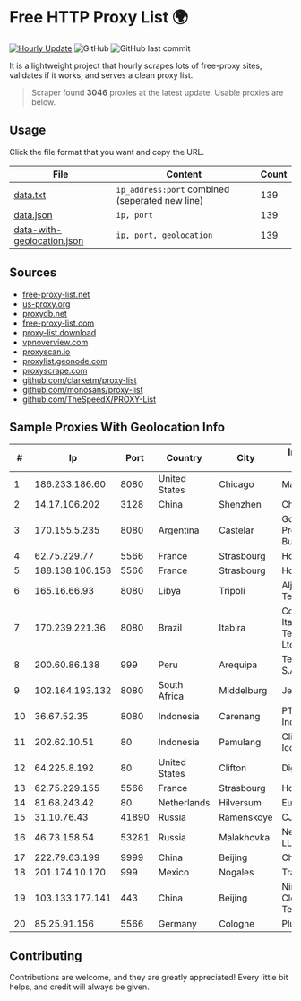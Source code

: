 
# Free HTTP Proxy List 🌍

[![Hourly Update](https://github.com/mertguvencli/http-proxy-list/actions/workflows/main.yml/badge.svg?branch=main)](https://github.com/mertguvencli/http-proxy-list/actions/workflows/main.yml)
![GitHub](https://img.shields.io/github/license/mertguvencli/http-proxy-list)
![GitHub last commit](https://img.shields.io/github/last-commit/mertguvencli/http-proxy-list)

It is a lightweight project that hourly scrapes lots of free-proxy sites, validates if it works, and serves a clean proxy list.


> Scraper found **3046** proxies at the latest update. Usable proxies are below.

## Usage

Click the file format that you want and copy the URL.


|File|Content|Count|
|----|-------|-----|
|[data.txt](https://raw.githubusercontent.com/mertguvencli/http-proxy-list/main/proxy-list/data.txt)|`ip_address:port` combined (seperated new line)|139|
|[data.json](https://raw.githubusercontent.com/mertguvencli/http-proxy-list/main/proxy-list/data.json)|`ip, port`|139|
|[data-with-geolocation.json](https://raw.githubusercontent.com/mertguvencli/http-proxy-list/main/proxy-list/data-with-geolocation.json)|`ip, port, geolocation`|139|

## Sources

* [free-proxy-list.net](https://free-proxy-list.net)
* [us-proxy.org](https://www.us-proxy.org)
* [proxydb.net](http://proxydb.net)
* [free-proxy-list.com](https://free-proxy-list.com/?page=&port=&type%5B%5D=http&type%5B%5D=https&up_time=0&search=Search)
* [proxy-list.download](https://www.proxy-list.download/HTTP)
* [vpnoverview.com](https://vpnoverview.com/privacy/anonymous-browsing/free-proxy-servers)
* [proxyscan.io](https://www.proxyscan.io)
* [proxylist.geonode.com](https://proxylist.geonode.com/api/proxy-list?limit=300&page=1&sort_by=lastChecked&sort_type=desc&protocols=http,https)
* [proxyscrape.com](https://api.proxyscrape.com/v2/?request=displayproxies&protocol=http&timeout=10000&country=all&ssl=all&anonymity=all)
* [github.com/clarketm/proxy-list](https://raw.githubusercontent.com/clarketm/proxy-list/master/proxy-list-raw.txt)
* [github.com/monosans/proxy-list](https://raw.githubusercontent.com/monosans/proxy-list/main/proxies/http.txt)
* [github.com/TheSpeedX/PROXY-List](https://raw.githubusercontent.com/TheSpeedX/PROXY-List/master/http.txt)


## Sample Proxies With Geolocation Info

|#|Ip|Port|Country|City|Internet Service Provider|
|-|--|----|-------|----|-------------------------|
|1|186.233.186.60|8080|United States|Chicago|Maxihost LTDA|
|2|14.17.106.202|3128|China|Shenzhen|Chinanet|
|3|170.155.5.235|8080|Argentina|Castelar|Gobernacion de la Provincia de Buenos Aires|
|4|62.75.229.77|5566|France|Strasbourg|Host Europe GmbH|
|5|188.138.106.158|5566|France|Strasbourg|Host Europe GmbH|
|6|165.16.66.93|8080|Libya|Tripoli|Aljeel Aljadeed For Technology|
|7|170.239.221.36|8080|Brazil|Itabira|Companhia Itabirana TelecomunicaÔÔes Ltda|
|8|200.60.86.138|999|Peru|Arequipa|Telefonica del Peru S.A.A.|
|9|102.164.193.132|8080|South Africa|Middelburg|Jenny Internet cc|
|10|36.67.52.35|8080|Indonesia|Carenang|PT. Telekomunikasi Indonesia|
|11|202.62.10.51|80|Indonesia|Pamulang|Client Jakarta Iconpln|
|12|64.225.8.192|80|United States|Clifton|DigitalOcean, LLC|
|13|62.75.229.155|5566|France|Strasbourg|Host Europe GmbH|
|14|81.68.243.42|80|Netherlands|Hilversum|EuroNet Internet|
|15|31.10.76.43|41890|Russia|Ramenskoye|CJSC "AVIEL"|
|16|46.73.158.54|53281|Russia|Malakhovka|Net By Net Holding LLC|
|17|222.79.63.199|9999|China|Beijing|Chinanet|
|18|201.174.10.170|999|Mexico|Nogales|Transtelco Inc|
|19|103.133.177.141|443|China|Beijing|Ningbo Silicon Cloud Information Technology Co|
|20|85.25.91.156|5566|Germany|Cologne|PlusServer GmbH|



## Contributing

Contributions are welcome, and they are greatly appreciated! Every
little bit helps, and credit will always be given.

